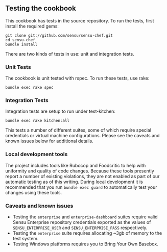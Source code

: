 ## Testing the cookbook

This cookbook has tests in the source repository. To run the tests, first install the required gems:

```
git clone git://github.com/sensu/sensu-chef.git
cd sensu-chef
bundle install
```

There are two kinds of tests in use: unit and integration tests.

### Unit Tests

The cookbook is unit tested with rspec. To run these tests, use rake:

```
bundle exec rake spec
```

### Integration Tests

Integration tests are setup to run under test-kitchen:

```
bundle exec rake kitchen:all
```

This tests a number of different suites, some of which require special credentials or virtual machine configurations. Please see the caveats and known issues below for additional details.

### Local development tools

The project includes tools like Rubocop and Foodcritic to help with uniformity and quality of code changes. Because these tools presently report a number of existing violations, they are not enabled as part of our automatic testing as of this writing. During local development it is recommended that you run `bundle exec guard` to automatically test your changes using these tools.

### Caveats and known issues

* Testing the `enterprise` and `enterprise-dashboard` suites require valid Sensu Enterprise repository credentials exported as the values of `SENSU_ENTERPRISE_USER` and `SENSU_ENTERPRISE_PASS` respectively.
* Testing the `enterprise` suite requires allocating ~3gb of memory to the test system.
* Testing Windows platforms requires you to Bring Your Own Basebox.
